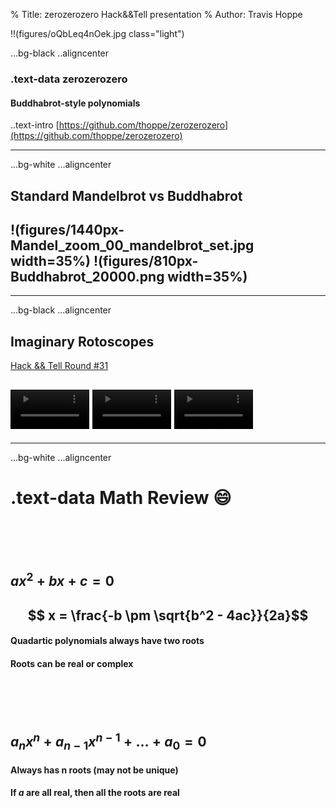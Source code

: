 % Title: zerozerozero Hack&&Tell presentation
% Author: Travis Hoppe

!!(figures/oQbLeq4nOek.jpg class="light")

...bg-black
..aligncenter

### .text-data **zerozerozero** 
#### Buddhabrot-style polynomials

..text-intro [https://github.com/thoppe/zerozerozero](https://github.com/thoppe/zerozerozero)

-----

...bg-white
...aligncenter

## Standard Mandelbrot vs Buddhabrot
## !(figures/1440px-Mandel_zoom_00_mandelbrot_set.jpg width=35%) !(figures/810px-Buddhabrot_20000.png width=35%)

------

...bg-black
...aligncenter

## Imaginary Rotoscopes
[Hack && Tell Round #31](https://github.com/thoppe/imaginary_rotoscopes)


## <video muted loop autoplay width=25% autoplay="autoplay"><source src="figures/roto/unity.mp4"/></video> <video muted loop autoplay width=25% autoplay="autoplay"><source src="figures/roto/ordered_15.mp4"/></video> <video muted loop autoplay width=25% autoplay="autoplay"><source src="figures/roto/wigglewigglewiggle.mp4"/></video>

------

...bg-white
...aligncenter
# .text-data **Math Review**  :smile:

<br/><br/><br/>

## $ax^2 + bx + c = 0$
## $$ x = \frac{-b \pm \sqrt{b^2 - 4ac}}{2a}$$
#### Quadartic polynomials **always** have two roots
#### Roots can be real or complex

<br/><br/><br/>

## $a_n x^n + a_{n-1} x^{n-1} + \dots + a_0 = 0$
#### Always has n roots (may not be unique)
#### If _a_ are all real, then all the roots are real






